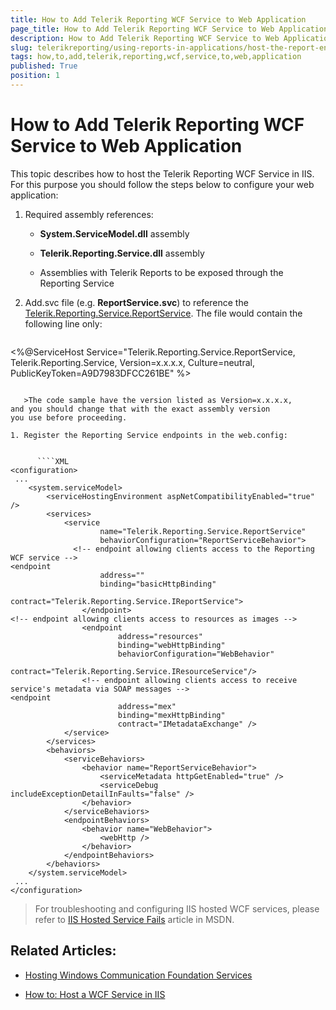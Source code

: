 ```yaml
---
title: How to Add Telerik Reporting WCF Service to Web Application
page_title: How to Add Telerik Reporting WCF Service to Web Application 
description: How to Add Telerik Reporting WCF Service to Web Application
slug: telerikreporting/using-reports-in-applications/host-the-report-engine-remotely/telerik-reporting-wcf-service/how-to-add-telerik-reporting-wcf-service-to-web-application
tags: how,to,add,telerik,reporting,wcf,service,to,web,application
published: True
position: 1
---
```


# How to Add Telerik Reporting WCF Service to Web Application



This topic describes how to host the Telerik Reporting WCF Service in IIS. For this purpose you should follow         the steps below to configure your web application:       

1. Required assembly references:

   + __System.ServiceModel.dll__ assembly               

   + __Telerik.Reporting.Service.dll__ assembly               

   + Assemblies with Telerik Reports to be exposed through the Reporting Service

1. Add.svc file (e.g. __ReportService.svc__)             to reference the              [Telerik.Reporting.Service.ReportService](/reporting/api/Telerik.Reporting.Service.ReportService).             The file would contain the following line only:           

    
      ````XML
<%@ServiceHost Service="Telerik.Reporting.Service.ReportService, Telerik.Reporting.Service, Version=x.x.x.x, Culture=neutral, PublicKeyToken=A9D7983DFCC261BE" %>
````

   >The code sample have the version listed as Version=x.x.x.x,               and you should change that with the exact assembly version               you use before proceeding.             

1. Register the Reporting Service endpoints in the web.config:

    
      ````XML
<configuration>
 ...
    <system.serviceModel>
        <serviceHostingEnvironment aspNetCompatibilityEnabled="true" />
        <services>
            <service
                    name="Telerik.Reporting.Service.ReportService"
                    behaviorConfiguration="ReportServiceBehavior">
              <!-- endpoint allowing clients access to the Reporting WCF service -->
<endpoint
                    address=""
                    binding="basicHttpBinding"
                    contract="Telerik.Reporting.Service.IReportService">
                </endpoint>
<!-- endpoint allowing clients access to resources as images -->
                <endpoint
                        address="resources"
                        binding="webHttpBinding"
                        behaviorConfiguration="WebBehavior"
                        contract="Telerik.Reporting.Service.IResourceService"/>
                <!-- endpoint allowing clients access to receive service's metadata via SOAP messages -->
<endpoint
                        address="mex"
                        binding="mexHttpBinding"
                        contract="IMetadataExchange" />
            </service>
        </services>
        <behaviors>
            <serviceBehaviors>
                <behavior name="ReportServiceBehavior">
                    <serviceMetadata httpGetEnabled="true" />
                    <serviceDebug includeExceptionDetailInFaults="false" />
                </behavior>
            </serviceBehaviors>
            <endpointBehaviors>
                <behavior name="WebBehavior">
                    <webHttp />
                </behavior>
            </endpointBehaviors>
        </behaviors>
    </system.serviceModel>
 ...
</configuration>
````

> For troubleshooting and configuring IIS hosted WCF services, please refer to  [IIS Hosted Service Fails](http://msdn.microsoft.com/en-us/library/ms752252.aspx)  article in MSDN.         


## Related Articles:

* [Hosting Windows Communication Foundation Services](http://msdn.microsoft.com/en-us/library/ms730158.aspx) 

* [How to: Host a WCF Service in IIS](http://msdn.microsoft.com/en-us/library/ms733766.aspx)

